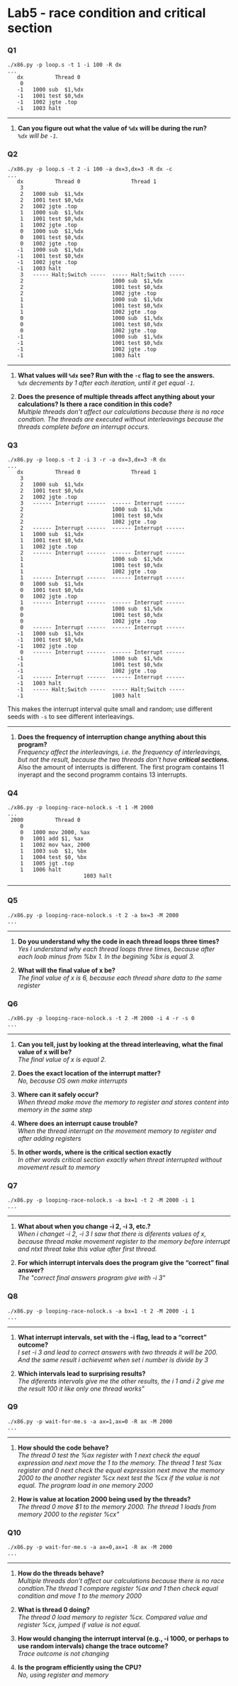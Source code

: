 # Lab5 - race condition and critical section


### Q1

```
./x86.py -p loop.s -t 1 -i 100 -R dx
...
   dx          Thread 0         
    0   
   -1   1000 sub  $1,%dx
   -1   1001 test $0,%dx
   -1   1002 jgte .top
   -1   1003 halt
```

---
1. __Can you figure out what the value of `%dx` will be during the run?__  
_`%dx` will be `-1`._

### Q2
```
./x86.py -p loop.s -t 2 -i 100 -a dx=3,dx=3 -R dx -c
...
   dx          Thread 0                Thread 1         
    3   
    2   1000 sub  $1,%dx
    2   1001 test $0,%dx
    2   1002 jgte .top
    1   1000 sub  $1,%dx
    1   1001 test $0,%dx
    1   1002 jgte .top
    0   1000 sub  $1,%dx
    0   1001 test $0,%dx
    0   1002 jgte .top
   -1   1000 sub  $1,%dx
   -1   1001 test $0,%dx
   -1   1002 jgte .top
   -1   1003 halt
    3   ----- Halt;Switch -----  ----- Halt;Switch -----  
    2                            1000 sub  $1,%dx
    2                            1001 test $0,%dx
    2                            1002 jgte .top
    1                            1000 sub  $1,%dx
    1                            1001 test $0,%dx
    1                            1002 jgte .top
    0                            1000 sub  $1,%dx
    0                            1001 test $0,%dx
    0                            1002 jgte .top
   -1                            1000 sub  $1,%dx
   -1                            1001 test $0,%dx
   -1                            1002 jgte .top
   -1                            1003 halt
```
---
1. __What values will `%dx` see? Run with the `-c` flag to see the answers.__  
_`%dx` decrements by 1 after each iteration, until it get equal `-1`._

2. __Does the presence of multiple threads affect anything about your calculations? Is there a race condition in this code?__  
_Multiple threads don't affect our calculations because there is no race condtion. The threads are executed without interleavings because the threads complete before an interrupt occurs._

### Q3

```
./x86.py -p loop.s -t 2 -i 3 -r -a dx=3,dx=3 -R dx
...
   dx          Thread 0                Thread 1         
    3   
    2   1000 sub  $1,%dx
    2   1001 test $0,%dx
    2   1002 jgte .top
    3   ------ Interrupt ------  ------ Interrupt ------  
    2                            1000 sub  $1,%dx
    2                            1001 test $0,%dx
    2                            1002 jgte .top
    2   ------ Interrupt ------  ------ Interrupt ------  
    1   1000 sub  $1,%dx
    1   1001 test $0,%dx
    1   1002 jgte .top
    2   ------ Interrupt ------  ------ Interrupt ------  
    1                            1000 sub  $1,%dx
    1                            1001 test $0,%dx
    1                            1002 jgte .top
    1   ------ Interrupt ------  ------ Interrupt ------  
    0   1000 sub  $1,%dx
    0   1001 test $0,%dx
    0   1002 jgte .top
    1   ------ Interrupt ------  ------ Interrupt ------  
    0                            1000 sub  $1,%dx
    0                            1001 test $0,%dx
    0                            1002 jgte .top
    0   ------ Interrupt ------  ------ Interrupt ------  
   -1   1000 sub  $1,%dx
   -1   1001 test $0,%dx
   -1   1002 jgte .top
    0   ------ Interrupt ------  ------ Interrupt ------  
   -1                            1000 sub  $1,%dx
   -1                            1001 test $0,%dx
   -1                            1002 jgte .top
   -1   ------ Interrupt ------  ------ Interrupt ------  
   -1   1003 halt
   -1   ----- Halt;Switch -----  ----- Halt;Switch -----  
   -1                            1003 halt
```

This makes the interrupt interval quite small and random; use different seeds with `-s` to see different interleavings.

---
1. __Does the frequency of interruption change anything about this program?__   
_Frequency affect the interleavings, i.e. the frequency of interleavings, but not the result, because the two threads don't have_  ___critical sections.___ Also the amount of interrupts is different. The first program contains 11 inyerapt and the second programm contains 13 interrupts.

### Q4
```
./x86.py -p looping-race-nolock.s -t 1 -M 2000
...
 2000          Thread 0         
    0   
    0   1000 mov 2000, %ax
    0   1001 add $1, %ax
    1   1002 mov %ax, 2000
    1   1003 sub  $1, %bx
    1   1004 test $0, %bx
    1   1005 jgt .top
    1   1006 halt
                        1003 halt
```
---
### Q5
```
./x86.py -p looping-race-nolock.s -t 2 -a bx=3 -M 2000
...
```
---
1. __Do you understand why the code in each thread loops three times?__  
_Yes I understand why each thread loops three times, because after each loob minus from %bx 1. In the begining %bx is equal 3._

2. __What will the final value of x be?__  
_The final value of x is 6, because each thread share data to the same register_

### Q6
```
./x86.py -p looping-race-nolock.s -t 2 -M 2000 -i 4 -r -s 0
...
```

---
1. __Can you tell, just by looking at the thread interleaving, what the final value of x will be?__  
_The final value of x is equal 2._

2. __Does the exact location of the interrupt matter?__  
_No, because OS own make interrupts_

3. __Where can it safely occur?__  
_When thread make move the memory to register and stores content into memory in the same step_

4. __Where does an interrupt cause trouble?__  
_When the thread interrupt on the movement memory to register and after adding registers_

5. __In other words, where is the critical section exactly__  
_In other words critical section exactly when threat interrupted without movement result to memory_

### Q7
```
./x86.py -p looping-race-nolock.s -a bx=1 -t 2 -M 2000 -i 1
...
```

---
1. __What about when you change -i 2, -i 3, etc.?__  
_When i changet -i 2, -i 3 I saw that there is diferents values of x, because thread make movement register to the memory before interrupt and ntxt threat take this value after first thread._

2. __For which interrupt intervals does the program give the “correct” final answer?__  
_The "correct final answers program give with -i 3"_

### Q8
```
./x86.py -p looping-race-nolock.s -a bx=1 -t 2 -M 2000 -i 1
...
```
---
1. __What interrupt intervals, set with the -i flag, lead to a “correct” outcome?__  
_I set -i 3 and lead to correct answers with two threads it will be 200. And the same result i achievemt when set i number is divide by 3_

2. __Which intervals lead to surprising results?__  
_The diferents intervals give me the other results, the i 1 and i 2 give me the result 100 it like only one thread works"_


### Q9
```
./x86.py -p wait-for-me.s -a ax=1,ax=0 -R ax -M 2000
...
```
---
1. __How should the code behave?__  
_The thread 0 test the %ax register with 1 next check the equal expression and next move the 1 to the memory. The thread 1 test %ax register and 0 next check the equal expression next move the memory 2000 to the another register %cx next test the %cx if the value is not equal. The program load in one memory 2000_

2. __How is value at location 2000 being used by the threads?__  
_The thread 0 move $1 to the memory 2000. The thread 1 loads from memory 2000 to the register %cx"_

### Q10
```
./x86.py -p wait-for-me.s -a ax=0,ax=1 -R ax -M 2000
...
```
---
1. __How do the threads behave?__  
_Multiple threads don't affect our calculations because there is no race condtion.The thread 1 compare register %ax and 1 then check equal condition and move 1 to the memory 2000_

2. __What is thread 0 doing?__  
_The thread 0 load memory to register %cx. Compared value and register %cx, jumped if value is not equal._

3. __How would changing the interrupt interval (e.g., -i 1000, or perhaps to use random intervals) change the trace outcome?__  
_Trace outcome is not changing_

4. __Is the program efficiently using the CPU?__  
_No, using register and memory_

